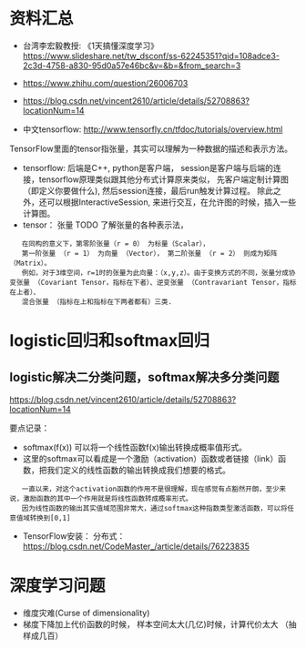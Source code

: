 # 资料汇总
* 台湾李宏毅教授: 《1天搞懂深度学习》
https://www.slideshare.net/tw_dsconf/ss-62245351?qid=108adce3-2c3d-4758-a830-95d0a57e46bc&v=&b=&from_search=3

* https://www.zhihu.com/question/26006703

* https://blog.csdn.net/vincent2610/article/details/52708863?locationNum=14

* 中文tensorflow: http://www.tensorfly.cn/tfdoc/tutorials/overview.html

TensorFlow里面的tensor指张量，其实可以理解为一种数据的描述和表示方法。
   * tensorflow: 后端是C++, python是客户端， session是客户端与后端的连接，tensorflow原理类似跟其他分布式计算原来类似，
   先客户端定制计算图（即定义你要做什么), 然后session连接，最后run触发计算过程。
   除此之外，还可以根据InteractiveSession, 来进行交互，在允许图的时候，插入一些计算图。
   * tensor： 张量 TODO 了解张量的各种表示法，
```
   在同构的意义下，第零阶张量（r = 0） 为标量（Scalar），
   第一阶张量 （r = 1） 为向量 （Vector）， 第二阶张量 （r = 2） 则成为矩阵 （Matrix）。
   例如，对于3维空间，r=1时的张量为此向量：（x,y,z）。由于变换方式的不同，张量分成协变张量 （Covariant Tensor，指标在下者）、逆变张量 （Contravariant Tensor，指标在上者）、 
   混合张量 （指标在上和指标在下两者都有）三类.
```   

# logistic回归和softmax回归
## logistic解决二分类问题，softmax解决多分类问题
https://blog.csdn.net/vincent2610/article/details/52708863?locationNum=14  

要点记录：
* softmax(f(x)) 可以将一个线性函数f(x)输出转换成概率值形式。
* 这里的softmax可以看成是一个激励（activation）函数或者链接（link）函数，把我们定义的线性函数的输出转换成我们想要的格式。

```
   一直以来，对这个activation函数的作用不是很理解，现在感觉有点豁然开朗，至少来说，激励函数的其中一个作用就是将线性函数转成概率形式。
   因为线性函数的输出其实值域范围非常大，通过softmax这种指数类型激活函数，可以将任意值域转换到[0,1]
```

* TensorFlow安装：
分布式：https://blog.csdn.net/CodeMaster_/article/details/76223835


# 深度学习问题
* 维度灾难(Curse of dimensionality)
* 梯度下降加上代价函数的时候， 样本空间太大(几亿)时候，计算代价太大 （抽样成几百）